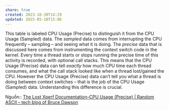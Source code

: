 ```yaml
---
share: true
created: 2023-10-30T14:29
updated: 2025-05-10T15:06
---
```

This table is labeled CPU Usage (Precise) to distinguish it from the CPU Usage (Sampled) data. The _sampled_ data comes from interrupting the CPU frequently – sampling – and seeing what it is doing. The _precise_ data that is discussed here comes from instrumenting the context switch code in the kernel. Every time a thread starts or stops running the precise time of this activity is recorded, with optional call stacks. This means that the CPU Usage (Precise) data can tell _exactly_ how much CPU time each thread consumes, and what the call stack looked like when a thread lost/gained the CPU. However the CPU Usage (Precise) data can’t tell you what a thread is doing between context switches – that is the job of the CPU Usage (Sampled) data. Understanding this difference is crucial.

Nguồn:: [The Lost Xperf Documentation–CPU Usage (Precise) \| Random ASCII – tech blog of Bruce Dawson](https://randomascii.wordpress.com/2012/05/11/the-lost-xperf-documentationcpu-scheduling/)
